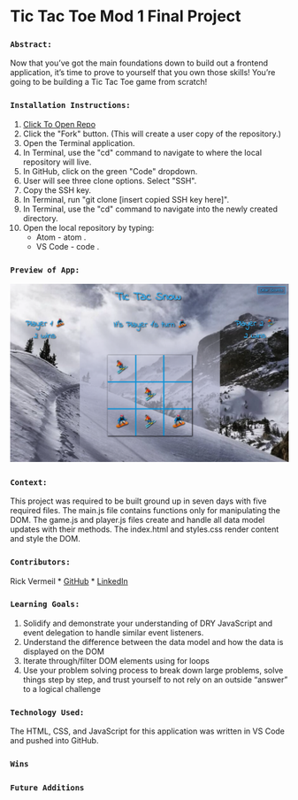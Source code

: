 # Tic Tac Toe Mod 1 Final Project

### `Abstract:`
Now that you’ve got the main foundations down to build out a frontend application, it’s time to prove to yourself that you own those skills! You’re going to be building a Tic Tac Toe game from scratch!

### `Installation Instructions:`
1. [Click To Open Repo](https://github.com/RickV85/Tic_Tac_Toe_Mod_1_Final_Project)
2. Click the "Fork" button. (This will create a user copy of the repository.)
3. Open the Terminal application.
4. In Terminal, use the "cd" command to navigate to where the local repository will live.
5. In GitHub, click on the green "Code" dropdown.
6. User will see three clone options. Select "SSH".
7. Copy the SSH key.
8. In Terminal, run "git clone [insert copied SSH key here]".
9. In Terminal, use the "cd" command to navigate into the newly created directory.
10. Open the local repository by typing:
    * Atom - atom .
    * VS Code - code .

### `Preview of App:`
<img width="1234px" alt="Screenshot of App" src="./assets/TTS_app_screen_shot.png">

### `Context:`
This project was required to be built ground up in seven days with five required files. The main.js file contains functions only for manipulating the DOM. The game.js and player.js files create and handle all data model updates with their methods. The index.html and styles.css render content and style the DOM.

### `Contributors:`

Rick Vermeil
    * [GitHub](https://github.com/RickV85)
    * [LinkedIn](https://www.linkedin.com/in/rick-vermeil-b93581159/)

### `Learning Goals:`
1. Solidify and demonstrate your understanding of DRY JavaScript and event delegation to handle similar event listeners.
2. Understand the difference between the data model and how the data is displayed on the DOM
3. Iterate through/filter DOM elements using for loops
4. Use your problem solving process to break down large problems, solve things step by step, and trust yourself to not rely on an outside “answer” to a logical challenge

### `Technology Used:`
The HTML, CSS, and JavaScript for this application was written in VS Code and pushed into GitHub. 

### `Wins`


### `Future Additions`
